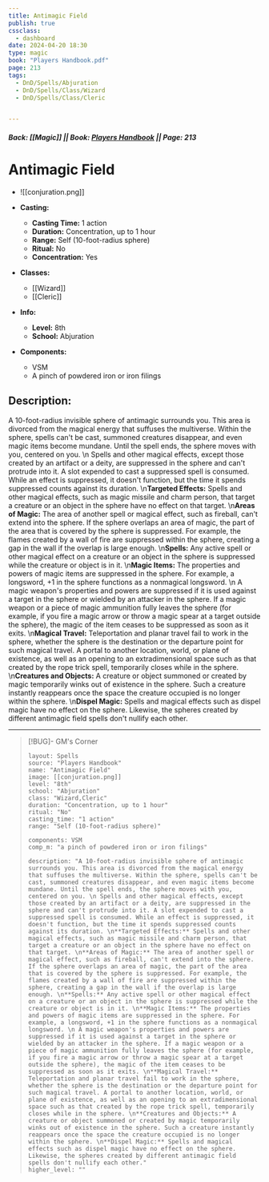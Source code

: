 ```yaml
---
title: Antimagic Field
publish: true
cssclass:
  - dashboard
date: 2024-04-20 18:30
type: magic
book: "Players Handbook.pdf"
page: 213
tags:
  - DnD/Spells/Abjuration
  - DnD/Spells/Class/Wizard
  - DnD/Spells/Class/Cleric


---
```


##### Back: [[Magic]] || Book: [Players Handbook](https://drive.google.com/drive/folders/1O5bhpYizcIT5xxAoLOuzCRht_PVS7VSG?usp=sharing) || Page: 213

# Antimagic Field
- ![[conjuration.png]]
- **Casting:**
    - **Casting Time:** 1 action
    - **Duration:** Concentration, up to 1 hour
    - **Range:** Self (10-foot-radius sphere)
    - **Ritual:** No
    - **Concentration:** Yes
- **Classes:**
    - [[Wizard]]
    - [[Cleric]]

- **Info:**
    - **Level:** 8th
    - **School:** Abjuration
- **Components:**
    - VSM
    - A pinch of powdered iron or iron filings

## Description:
A 10-foot-radius invisible sphere of antimagic surrounds you. This area is divorced from the magical energy that suffuses the multiverse. Within the sphere, spells can't be cast, summoned creatures disappear, and even magic items become mundane. Until the spell ends, the sphere moves with you, centered on you. \n Spells and other magical effects, except those created by an artifact or a deity, are suppressed in the sphere and can't protrude into it. A slot expended to cast a suppressed spell is consumed. While an effect is suppressed, it doesn't function, but the time it spends suppressed counts against its duration. \n**Targeted Effects:** Spells and other magical effects, such as magic missile and charm person, that target a creature or an object in the sphere have no effect on that target. \n**Areas of Magic:** The area of another spell or magical effect, such as fireball, can't extend into the sphere. If the sphere overlaps an area of magic, the part of the area that is covered by the sphere is suppressed. For example, the flames created by a wall of fire are suppressed within the sphere, creating a gap in the wall if the overlap is large enough. \n**Spells:** Any active spell or other magical effect on a creature or an object in the sphere is suppressed while the creature or object is in it. \n**Magic Items:** The properties and powers of magic items are suppressed in the sphere. For example, a longsword, +1 in the sphere functions as a nonmagical longsword. \n A magic weapon's properties and powers are suppressed if it is used against a target in the sphere or wielded by an attacker in the sphere. If a magic weapon or a piece of magic ammunition fully leaves the sphere (for example, if you fire a magic arrow or throw a magic spear at a target outside the sphere), the magic of the item ceases to be suppressed as soon as it exits. \n**Magical Travel:** Teleportation and planar travel fail to work in the sphere, whether the sphere is the destination or the departure point for such magical travel. A portal to another location, world, or plane of existence, as well as an opening to an extradimensional space such as that created by the rope trick spell, temporarily closes while in the sphere. \n**Creatures and Objects:** A creature or object summoned or created by magic temporarily winks out of existence in the sphere. Such a creature instantly reappears once the space the creature occupied is no longer within the sphere. \n**Dispel Magic:** Spells and magical effects such as dispel magic have no effect on the sphere. Likewise, the spheres created by different antimagic field spells don't nullify each other.



---

> [!BUG]- GM's Corner
>
> ```statblock
> layout: Spells
> source: "Players Handbook"
> name: "Antimagic Field"
> image: [[conjuration.png]]
> level: "8th"
> school: "Abjuration"
> class: "Wizard,Cleric"
> duration: "Concentration, up to 1 hour"
> ritual: "No"
> casting_time: "1 action"
> range: "Self (10-foot-radius sphere)"
>
> components: VSM
> comp_m: "a pinch of powdered iron or iron filings"
>
> description: "A 10-foot-radius invisible sphere of antimagic surrounds you. This area is divorced from the magical energy that suffuses the multiverse. Within the sphere, spells can't be cast, summoned creatures disappear, and even magic items become mundane. Until the spell ends, the sphere moves with you, centered on you. \n Spells and other magical effects, except those created by an artifact or a deity, are suppressed in the sphere and can't protrude into it. A slot expended to cast a suppressed spell is consumed. While an effect is suppressed, it doesn't function, but the time it spends suppressed counts against its duration. \n**Targeted Effects:** Spells and other magical effects, such as magic missile and charm person, that target a creature or an object in the sphere have no effect on that target. \n**Areas of Magic:** The area of another spell or magical effect, such as fireball, can't extend into the sphere. If the sphere overlaps an area of magic, the part of the area that is covered by the sphere is suppressed. For example, the flames created by a wall of fire are suppressed within the sphere, creating a gap in the wall if the overlap is large enough. \n**Spells:** Any active spell or other magical effect on a creature or an object in the sphere is suppressed while the creature or object is in it. \n**Magic Items:** The properties and powers of magic items are suppressed in the sphere. For example, a longsword, +1 in the sphere functions as a nonmagical longsword. \n A magic weapon's properties and powers are suppressed if it is used against a target in the sphere or wielded by an attacker in the sphere. If a magic weapon or a piece of magic ammunition fully leaves the sphere (for example, if you fire a magic arrow or throw a magic spear at a target outside the sphere), the magic of the item ceases to be suppressed as soon as it exits. \n**Magical Travel:** Teleportation and planar travel fail to work in the sphere, whether the sphere is the destination or the departure point for such magical travel. A portal to another location, world, or plane of existence, as well as an opening to an extradimensional space such as that created by the rope trick spell, temporarily closes while in the sphere. \n**Creatures and Objects:** A creature or object summoned or created by magic temporarily winks out of existence in the sphere. Such a creature instantly reappears once the space the creature occupied is no longer within the sphere. \n**Dispel Magic:** Spells and magical effects such as dispel magic have no effect on the sphere. Likewise, the spheres created by different antimagic field spells don't nullify each other."
> higher_level: ""
> ```
